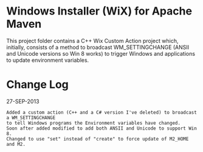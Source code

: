 Windows Installer (WiX) for Apache Maven
========================================

This project folder contains a C++ Wix Custom Action project which, initially, consists of a
method to broadcast WM_SETTINGCHANGE (ANSII and Unicode versions so Win 8 works) to trigger 
Windows and applications to update environment variables.

Change Log
==========

27-SEP-2013

    Added a custom action (C++ and a C# version I've deleted) to broadcast a WM_SETTINGCHANGE
	to tell Windows programs the Environment variables have changed.
	Soon after added modified to add both ANSII and Unicode to support Win 8.
	Changed to use "set" instead of "create" to force update of M2_HOME and M2.

